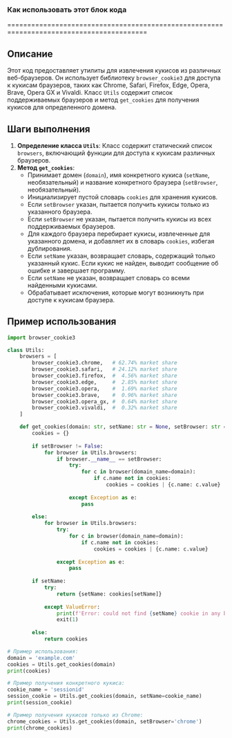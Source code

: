 ### Как использовать этот блок кода
=========================================================================================

Описание
-------------------------
Этот код предоставляет утилиты для извлечения кукисов из различных веб-браузеров. Он использует библиотеку `browser_cookie3` для доступа к кукисам браузеров, таких как Chrome, Safari, Firefox, Edge, Opera, Brave, Opera GX и Vivaldi. Класс `Utils` содержит список поддерживаемых браузеров и метод `get_cookies` для получения кукисов для определенного домена.

Шаги выполнения
-------------------------
1. **Определение класса `Utils`**: Класс содержит статический список `browsers`, включающий функции для доступа к кукисам различных браузеров.
2. **Метод `get_cookies`**:
   - Принимает домен (`domain`), имя конкретного кукиса (`setName`, необязательный) и название конкретного браузера (`setBrowser`, необязательный).
   - Инициализирует пустой словарь `cookies` для хранения кукисов.
   - Если `setBrowser` указан, пытается получить кукисы только из указанного браузера.
   - Если `setBrowser` не указан, пытается получить кукисы из всех поддерживаемых браузеров.
   - Для каждого браузера перебирает кукисы, извлеченные для указанного домена, и добавляет их в словарь `cookies`, избегая дублирования.
   - Если `setName` указан, возвращает словарь, содержащий только указанный кукис. Если кукис не найден, выводит сообщение об ошибке и завершает программу.
   - Если `setName` не указан, возвращает словарь со всеми найденными кукисами.
   - Обрабатывает исключения, которые могут возникнуть при доступе к кукисам браузера.

Пример использования
-------------------------

```python
import browser_cookie3

class Utils:
    browsers = [ 
        browser_cookie3.chrome,   # 62.74% market share
        browser_cookie3.safari,   # 24.12% market share
        browser_cookie3.firefox,  #  4.56% market share
        browser_cookie3.edge,     #  2.85% market share 
        browser_cookie3.opera,    #  1.69% market share
        browser_cookie3.brave,    #  0.96% market share
        browser_cookie3.opera_gx, #  0.64% market share
        browser_cookie3.vivaldi,  #  0.32% market share
    ]

    def get_cookies(domain: str, setName: str = None, setBrowser: str = False) -> dict:
        cookies = {}
        
        if setBrowser != False:
            for browser in Utils.browsers:
                if browser.__name__ == setBrowser:
                    try:
                        for c in browser(domain_name=domain):
                            if c.name not in cookies:
                                cookies = cookies | {c.name: c.value} 
                    
                    except Exception as e:
                        pass
        
        else:
            for browser in Utils.browsers:
                try:
                    for c in browser(domain_name=domain):
                        if c.name not in cookies:
                            cookies = cookies | {c.name: c.value} 
                
                except Exception as e:
                    pass
        
        if setName:
            try:
                return {setName: cookies[setName]}
            
            except ValueError:
                print(f'Error: could not find {setName} cookie in any browser.')
                exit(1)
        
        else:
            return cookies

# Пример использования:
domain = 'example.com'
cookies = Utils.get_cookies(domain)
print(cookies)

# Пример получения конкретного кукиса:
cookie_name = 'sessionid'
session_cookie = Utils.get_cookies(domain, setName=cookie_name)
print(session_cookie)

# Пример получения кукисов только из Chrome:
chrome_cookies = Utils.get_cookies(domain, setBrowser='chrome')
print(chrome_cookies)